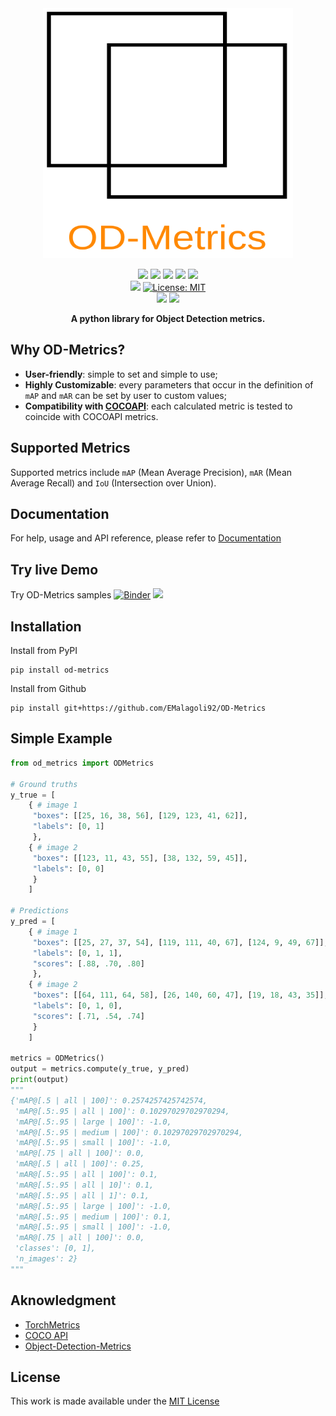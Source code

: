 <div align="center">
<picture>
  <source media="(prefers-color-scheme: dark)" srcset="https://raw.githubusercontent.com/EMalagoli92/OD-Metrics/main/docs/assets/images/logo_dark.svg">
  <source media="(prefers-color-scheme: light)" srcset="https://raw.githubusercontent.com/EMalagoli92/OD-Metrics/main/docs/assets/images/logo_light.svg">
  <img width="400" height="400" src="https://raw.githubusercontent.com/EMalagoli92/OD-Metrics/main/docs/assets/images/logo_light.svg">
</picture>
</div>
<p align="center">
  <img src="https://img.shields.io/endpoint?url=https://gist.githubusercontent.com/EMalagoli92/3f159a4246243b883a5c817ca2d34baa/raw/unit_test.json?kill_cache=1" />
  <img src="https://img.shields.io/endpoint?url=https://gist.githubusercontent.com/EMalagoli92/d23fd688b541d4b303d2baa6ee87e51a/raw/mypy.json?kill_cache=1" />
  <img src="https://img.shields.io/endpoint?url=https://gist.githubusercontent.com/EMalagoli92/3ab4a977b9a0e4ccb7178dd1fa51e1b0/raw/pylint.json?kill_cache=1" />
  <a href="https://codecov.io/gh/EMalagoli92/OD-Metrics">
    <img src="https://codecov.io/gh/EMalagoli92/OD-Metrics/graph/badge.svg?token=U7VJTKGYN6"></a>
  <img src="https://img.shields.io/endpoint?url=https://gist.githubusercontent.com/EMalagoli92/331395960725a4b47d4ca4977a24e949/raw/version.json?kill_cache=1" />
  <br>
  <img src="https://img.shields.io/badge/python-%3E=3.9-yellow.svg?style=flat">
  <a href="https://github.com/EMalagoli92/OD-Metrics/blob/main/LICENSE">
    <img src="https://img.shields.io/badge/License-MIT-blue.svg?style=flat" alt="License: MIT"></a><br>
  <a href="https://mybinder.org/v2/gh/EMalagoli92/OD-metrics/HEAD?labpath=samples%2Fsamples.ipynb">
    <img src="https://mybinder.org/badge_logo.svg"></a>
  <a href="https://colab.research.google.com/github/EMalagoli92/OD-Metrics/blob/main/samples/samples.ipynb">
    <img src="https://img.shields.io/badge/Open%20in%20Colab-blue?logo=google-colab&style=flat&labelColor=555"></a>
</p>

<p align="center">
  <strong>
    A python library for Object Detection metrics.
  </strong>
</p>


## Why OD-Metrics?
- **User-friendly**: simple to set and simple to use;
- **Highly Customizable**: every parameters that occur in the definition of `mAP`
and `mAR` can be set by user to custom values;
- **Compatibility with [COCOAPI](https://github.com/cocodataset/cocoapi)**: each
calculated metric is tested to coincide with COCOAPI metrics. 


## Supported Metrics
Supported metrics include `mAP` (Mean Average Precision), `mAR` (Mean Average Recall)
and `IoU` (Intersection over Union).

## Documentation
For help, usage and API reference, please refer to [Documentation](https://emalagoli92.github.io/OD-Metrics/)


## Try live Demo
Try OD-Metrics samples [![Binder](https://mybinder.org/badge_logo.svg)](https://mybinder.org/v2/gh/EMalagoli92/OD-metrics/HEAD?labpath=samples%2Fsamples.ipynb)
  <a href="https://colab.research.google.com/github/EMalagoli92/OD-Metrics/blob/main/samples/samples.ipynb">
    <img src="https://img.shields.io/badge/Open%20in%20Colab-blue?logo=google-colab&style=flat&labelColor=555"></a>


## Installation
Install from PyPI
```
pip install od-metrics
```
Install from Github
```
pip install git+https://github.com/EMalagoli92/OD-Metrics
```


## Simple Example

``` python
from od_metrics import ODMetrics

# Ground truths
y_true = [
    { # image 1
     "boxes": [[25, 16, 38, 56], [129, 123, 41, 62]],
     "labels": [0, 1]
     },
    { # image 2
     "boxes": [[123, 11, 43, 55], [38, 132, 59, 45]],
     "labels": [0, 0]
     }
    ]

# Predictions
y_pred = [
    { # image 1
     "boxes": [[25, 27, 37, 54], [119, 111, 40, 67], [124, 9, 49, 67]],
     "labels": [0, 1, 1],
     "scores": [.88, .70, .80]
     },
    { # image 2
     "boxes": [[64, 111, 64, 58], [26, 140, 60, 47], [19, 18, 43, 35]],
     "labels": [0, 1, 0],
     "scores": [.71, .54, .74]
     }
    ]

metrics = ODMetrics()
output = metrics.compute(y_true, y_pred)
print(output)
"""
{'mAP@[.5 | all | 100]': 0.2574257425742574,
 'mAP@[.5:.95 | all | 100]': 0.10297029702970294,
 'mAP@[.5:.95 | large | 100]': -1.0,
 'mAP@[.5:.95 | medium | 100]': 0.10297029702970294,
 'mAP@[.5:.95 | small | 100]': -1.0,
 'mAP@[.75 | all | 100]': 0.0,
 'mAR@[.5 | all | 100]': 0.25,
 'mAR@[.5:.95 | all | 100]': 0.1,
 'mAR@[.5:.95 | all | 10]': 0.1,
 'mAR@[.5:.95 | all | 1]': 0.1,
 'mAR@[.5:.95 | large | 100]': -1.0,
 'mAR@[.5:.95 | medium | 100]': 0.1,
 'mAR@[.5:.95 | small | 100]': -1.0,
 'mAR@[.75 | all | 100]': 0.0,
 'classes': [0, 1],
 'n_images': 2}
"""
```


## Aknowledgment
- [TorchMetrics](https://github.com/Lightning-AI/torchmetrics)
- [COCO API](https://github.com/cocodataset/cocoapi)
- [Object-Detection-Metrics](https://github.com/rafaelpadilla/Object-Detection-Metrics)

## License
This work is made available under the [MIT License](https://github.com/EMalagoli92/OD-Metrics/blob/main/LICENSE)
